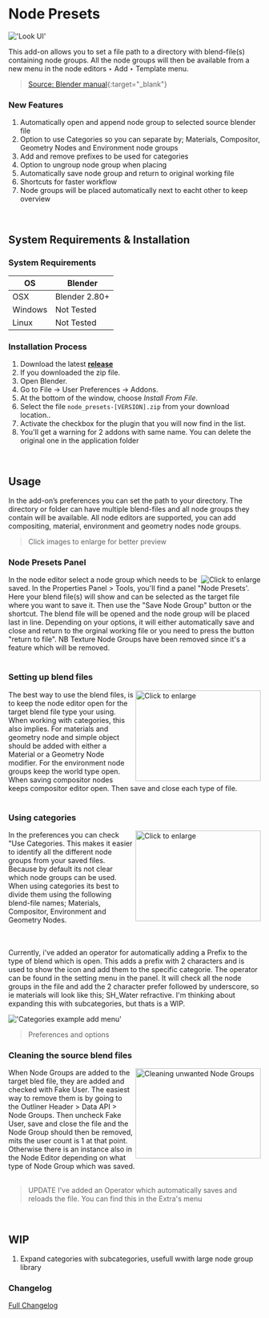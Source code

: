 # Node Presets

!['Look UI'](https://raw.githubusercontent.com/wiki/schroef/node-presets/images/node-presets-v015.png?v22092022 "Click to enlarge")



This add-on allows you to set a file path to a directory with blend-file(s) containing node groups. All the node groups will then be available from a new menu in the node editors ‣ Add ‣ Template menu.
> [Source: Blender manual](https://docs.blender.org/manual/en/2.83/addons/node/node_presets.html){:target="_blank"}


### New Features

1. Automatically open and append node group to selected source blender file
2. Option to use Categories so you can separate by; Materials, Compositor, Geometry Nodes and Environment node groups
2. Add and remove prefixes to be used for categories
4. Option to ungroup node group when placing
5. Automatically save node group and return to original working file
6. Shortcuts for faster workflow
7. Node groups will be placed automatically next to eacht other to keep overview


<br>

## System Requirements & Installation

### System Requirements

| **OS** | **Blender** |
| ------------- | ------------- |
| OSX | Blender 2.80+ |
| Windows | Not Tested |
| Linux | Not Tested |


### Installation Process

1. Download the latest <b>[release](https://github.com/schroef/node-presets/releases/)</b>
2. If you downloaded the zip file.
3. Open Blender.
4. Go to File -> User Preferences -> Addons.
5. At the bottom of the window, choose *Install From File*.
6. Select the file `node_presets-[VERSION].zip` from your download location..
7. Activate the checkbox for the plugin that you will now find in the list.
8. You'll get a warning for 2 addons with same name. You can delete the original one in the application folder

<br>

## Usage

In the add-on’s preferences you can set the path to your directory. The directory or folder can have multiple blend-files and all node groups they contain will be available. All node editors are supported, you can add compositing, material, environment and geometry nodes node groups. 

> Click images to enlarge for better preview

### Node Presets Panel


<img align="right" src="https://raw.githubusercontent.com/wiki/schroef/node-presets/images/node-presets-properties-panel-v015.png?23092022" title="Click to enlarge" >
In the node editor select a node group which needs to be saved. In the Properties Panel > Tools, you'll find a panel "Node Presets'. Here your blend file(s) will show and can be selected as the target file where you want to save it. Then use the "Save Node Group" button or the shortcut. The blend file will be opened and the node group will be placed last in line. Depending on your options, it will either automatically save and close and return to the orginal working file or you need to press the button "return to file". NB Texture Node Groups have been removed since it's a feature which will be removed.
<br>
<br>

### Setting up blend files

<img align="right" width="250" height="181" src="https://raw.githubusercontent.com/wiki/schroef/node-presets/images/node-presets-file-setup-v015.png?23092022" title="Click to enlarge" >
The best way to use the blend files, is to keep the node editor open for the target blend file type your using. When working with categories, this also implies. For materials and geometry node and simple object should be added with either a Material or a Geometry Node modifier. For the environment node groups keep the world type open. When saving compositor nodes keeps compositor editor open. Then save and close each type of file.
<br>
<br>

### Using categories

<img align="right" width="250" height="181" src="https://raw.githubusercontent.com/wiki/schroef/node-presets/images/node-presets-using-categories-v015.png?23092022" title="Click to enlarge" >
In the preferences you can check "Use Categories. This makes it easier to identify all the different node groups from your saved files. Because by default its not clear which node groups can be used. When using categories its best to divide them using the following blend-file names; Materials, Compositor, Environment and Geometry Nodes. 
<br>
<br>
<br>

Currently, i've added an operator for automatically adding a Prefix to the type of blend which is open. This adds a prefix with 2 characters and is used to show the icon and add them to the specific categorie. The operator can be found in the setting menu in the panel. It will check all the node groups in the file and add the 2 character prefer followed by underscore, so ie materials will look like this; SH_Water refractive. I'm thinking about expanding this with subcategories, but thats is a WIP.
<br>

!['Categories example add menu'](https://raw.githubusercontent.com/wiki/schroef/node-presets/images/node-presets-preferences-v015.png?23092022 "Click to enlarge")
> Preferences and options


### Cleaning the source blend files

<img alt="Cleaning unwanted Node Groups" align="right" width="250" height="180" src="https://raw.githubusercontent.com/wiki/schroef/node-presets/images/cleaning-blend-files.gif?23092022" title="Click to enlarge" >
When Node Groups are added to the target bled file, they are added and checked with Fake User. The easiest way to remove them is by going to the Outliner Header > Data API > Node Groups. Then uncheck Fake User, save and close the file and the Node Group should then be removed, mits the user count is 1 at that point. Otherwise there is an instance also in the Node Editor depending on what type of Node Group which was saved.
<br>
<br>

> UPDATE I've added an Operator which automatically saves and reloads the file. You can find this in the Extra's menu

<!-- !['Cleaning unwanted Node Groups'](https://raw.githubusercontent.com/wiki/schroef/node-presets/images/cleaning-blend-files.gif?23092022) -->
<!-- > Cleaning unwanted Node Groups -->


<br>

## WIP

1. Expand categories with subcategories, usefull wwith large node group library




### Changelog
[Full Changelog](CHANGELOG.md)
